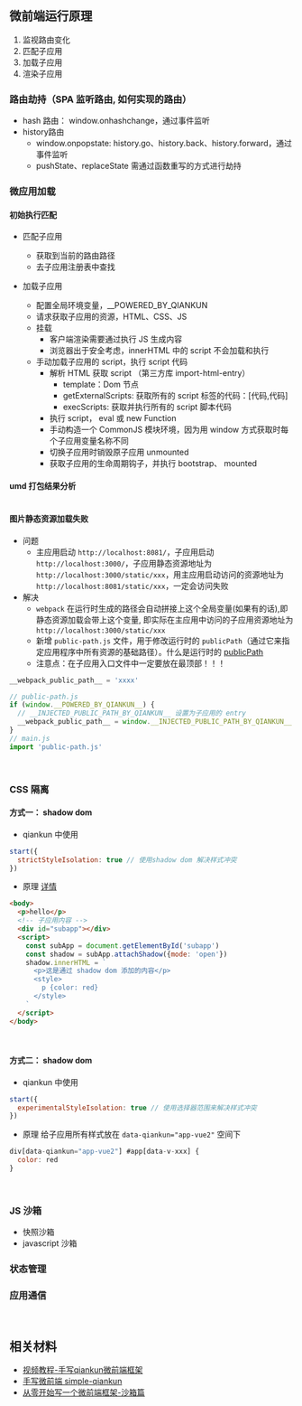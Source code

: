 ## 微前端运行原理
1. 监视路由变化
2. 匹配子应用
3. 加载子应用
4. 渲染子应用

### 路由劫持（SPA 监听路由, 如何实现的路由）
- hash 路由： window.onhashchange，通过事件监听
- history路由
  - window.onpopstate: history.go、history.back、history.forward，通过事件监听
  - pushState、replaceState 需通过函数重写的方式进行劫持

### 微应用加载
#### 初始执行匹配
- 匹配子应用
  - 获取到当前的路由路径
  - 去子应用注册表中查找

- 加载子应用
  - 配置全局环境变量，__POWERED_BY_QIANKUN
  - 请求获取子应用的资源，HTML、CSS、JS
  - 挂载
    - 客户端渲染需要通过执行 JS 生成内容
    - 浏览器出于安全考虑，innerHTML 中的 script 不会加载和执行
  - 手动加载子应用的 script，执行 script 代码
    - 解析 HTML 获取 script （第三方库 import-html-entry）
      - template：Dom 节点
      - getExternalScripts: 获取所有的 script 标签的代码：[代码,代码]
      - execScripts: 获取并执行所有的 script 脚本代码
    - 执行 script， eval 或 new Function
    - 手动构造一个 CommonJS 模块环境，因为用 window 方式获取时每个子应用变量名称不同
    - 切换子应用时销毁原子应用 unmounted
    - 获取子应用的生命周期钩子，并执行 bootstrap、 mounted

#### umd 打包结果分析
```js
```

#### 图片静态资源加载失败
- 问题
  - 主应用启动 `http://localhost:8081/`，子应用启动 `http://localhost:3000/`，子应用静态资源地址为 `http://localhost:3000/static/xxx`，用主应用启动访问的资源地址为 `http://localhost:8081/static/xxx`，一定会访问失败
- 解决
  - `webpack` 在运行时生成的路径会自动拼接上这个全局变量(如果有的话),即静态资源加载会带上这个变量, 即实际在主应用中访问的子应用资源地址为 `http://localhost:3000/static/xxx`
  - 新增 `public-path.js` 文件，用于修改运行时的 `publicPath`（通过它来指定应用程序中所有资源的基础路径）。什么是运行时的 [publicPath](https://webpack.docschina.org/guides/public-path/#on-the-fly) 
  - 注意点：在子应用入口文件中一定要放在最顶部！！！
  
```js
__webpack_public_path__ = 'xxxx'
```
```js
// public-path.js
if (window.__POWERED_BY_QIANKUN__) {
  // __INJECTED_PUBLIC_PATH_BY_QIANKUN__ 设置为子应用的 entry
  __webpack_public_path__ = window.__INJECTED_PUBLIC_PATH_BY_QIANKUN__
}
// main.js
import 'public-path.js'
```

<br>

### CSS 隔离

#### 方式一： shadow dom
-  qiankun 中使用
```js
start({
  strictStyleIsolation: true // 使用shadow dom 解决样式冲突
})
```

-  原理
[详情](https://developer.mozilla.org/zh-CN/docs/Web/API/Element/attachShadow)
```html
<body>
  <p>hello</p>
  <!-- 子应用内容 -->
  <div id="subapp"></div>
  <script>
    const subApp = document.getElementById('subapp')
    const shadow = subApp.attachShadow({mode: 'open'})
    shadow.innerHTML = `
      <p>这是通过 shadow dom 添加的内容</p>
      <style>
        p {color: red}
      </style>
    `
  </script>
</body>
```
<br>

#### 方式二： shadow dom
-  qiankun 中使用
```js
start({
  experimentalStyleIsolation: true // 使用选择器范围来解决样式冲突
})
```
- 原理
给子应用所有样式放在 `data-qiankun="app-vue2"` 空间下
```js
div[data-qiankun="app-vue2"] #app[data-v-xxx] {
  color: red
}
```

<br>

### JS 沙箱
- 快照沙箱
- javascript 沙箱

### 状态管理

### 应用通信



<br>

## 相关材料
- [视频教程-手写qiankun微前端框架](https://www.bilibili.com/video/BV1H34y117fe/?spm_id_from=333.337.search-card.all.click&vd_source=65105152fda76ce4f74f171879bbdcac)
- [手写微前端 simple-qiankun](https://juejin.cn/post/7079379620348313637)
- [从零开始写一个微前端框架-沙箱篇](https://github.com/micro-zoe/micro-app/issues/19)


